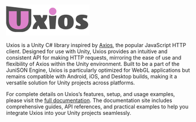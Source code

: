﻿![Uxios Logo](./uxios.png)

Uxios is a Unity C# library inspired by [Axios](https://axios-http.com/), the popular JavaScript HTTP client. Designed
for use with Unity, Uxios provides an intuitive and consistent API for making HTTP requests, mirroring the ease of use
and flexibility of Axios within the Unity environment. Built to be a part of the JuniSON Engine, Uxios is particularly
optimized for WebGL applications but remains compatible with Android, iOS, and Desktop builds, making it a versatile
solution for Unity projects across platforms.

For complete details on Uxios’s features, setup, and usage examples, please visit the 
[full documentation](https://kind-men.github.io/uxios/). The documentation site includes comprehensive guides, API 
references, and practical examples to help you integrate Uxios into your Unity projects seamlessly.